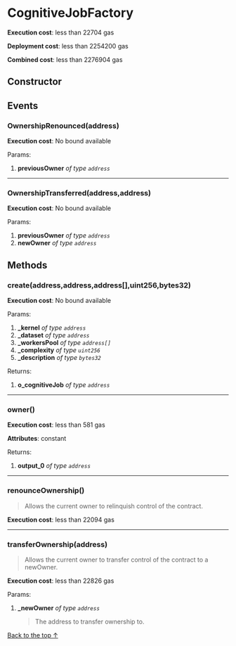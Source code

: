 # CognitiveJobFactory


**Execution cost**: less than 22704 gas

**Deployment cost**: less than 2254200 gas

**Combined cost**: less than 2276904 gas

## Constructor




## Events
### OwnershipRenounced(address)


**Execution cost**: No bound available


Params:

1. **previousOwner** *of type `address`*

--- 
### OwnershipTransferred(address,address)


**Execution cost**: No bound available


Params:

1. **previousOwner** *of type `address`*
2. **newOwner** *of type `address`*


## Methods
### create(address,address,address[],uint256,bytes32)


**Execution cost**: No bound available


Params:

1. **_kernel** *of type `address`*
2. **_dataset** *of type `address`*
3. **_workersPool** *of type `address[]`*
4. **_complexity** *of type `uint256`*
5. **_description** *of type `bytes32`*

Returns:


1. **o_cognitiveJob** *of type `address`*

--- 
### owner()


**Execution cost**: less than 581 gas

**Attributes**: constant



Returns:


1. **output_0** *of type `address`*

--- 
### renounceOwnership()
>
> Allows the current owner to relinquish control of the contract.


**Execution cost**: less than 22094 gas




--- 
### transferOwnership(address)
>
> Allows the current owner to transfer control of the contract to a newOwner.


**Execution cost**: less than 22826 gas


Params:

1. **_newOwner** *of type `address`*

    > The address to transfer ownership to.



[Back to the top ↑](#cognitivejobfactory)
